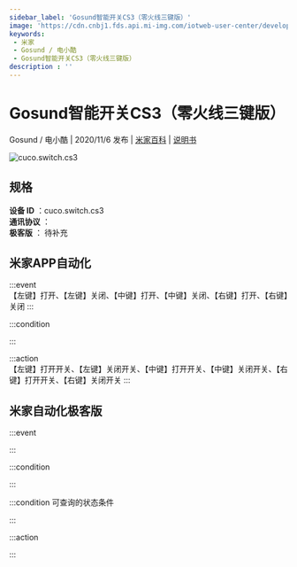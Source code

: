 ```yaml
---
sidebar_label: 'Gosund智能开关CS3（零火线三键版）'
image: 'https://cdn.cnbj1.fds.api.mi-img.com/iotweb-user-center/developer_1679048482125ITxeHwbw.png?GalaxyAccessKeyId=AKVGLQWBOVIRQ3XLEW&Expires=9223372036854775807&Signature=JemXg/gFJQabgBX0Vg1FfInixbg='
keywords: 
 - 米家
 - Gosund / 电小酷
 - Gosund智能开关CS3（零火线三键版）
description : ''
---
```

# Gosund智能开关CS3（零火线三键版）

Gosund / 电小酷 | 2020/11/6 发布 | [米家百科](https://home.mi.com/webapp/content/baike/product/index.html?model=cuco.switch.cs3) | [说明书](https://home.mi.com/views/introduction.html?model=cuco.switch.cs3&region=cn)

![cuco.switch.cs3](https://cdn.cnbj1.fds.api.mi-img.com/iotweb-user-center/developer_1679048482125ITxeHwbw.png?GalaxyAccessKeyId=AKVGLQWBOVIRQ3XLEW&Expires=9223372036854775807&Signature=JemXg/gFJQabgBX0Vg1FfInixbg=)

## 规格  
> 
**设备 ID** ：cuco.switch.cs3  
**通讯协议** ：  
**极客版**  ： 待补充 


## 米家APP自动化  

:::event  
【左键】打开、【左键】关闭、【中键】打开、【中键】关闭、【右键】打开、【右键】关闭
:::

:::condition  

:::

:::action   
【左键】打开开关、【左键】关闭开关、【中键】打开开关、【中键】关闭开关、【右键】打开开关、【右键】关闭开关
:::

## 米家自动化极客版  

:::event  

:::

:::condition  

:::

:::condition 可查询的状态条件  

:::

:::action  

:::

        

